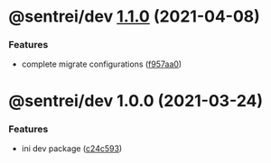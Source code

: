 # @sentrei/dev [1.1.0](https://github.com/sentrei/sentrei/compare/@sentrei/dev@1.0.0...@sentrei/dev@1.1.0) (2021-04-08)

### Features

- complete migrate configurations ([f957aa0](https://github.com/sentrei/sentrei/commit/f957aa09bed45c5428d09b50bd3d7164d3ebbdaf))

# @sentrei/dev 1.0.0 (2021-03-24)

### Features

- ini dev package ([c24c593](https://github.com/sentrei/sentrei/commit/c24c59354da5580d6ecabc70d9def1ceba2d60ad))
